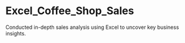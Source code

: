 # Excel_Coffee_Shop_Sales
Conducted in-depth sales analysis using Excel to uncover key business insights.
